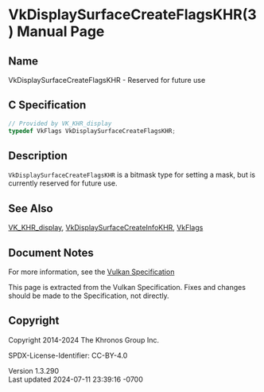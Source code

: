 # VkDisplaySurfaceCreateFlagsKHR(3) Manual Page

## Name

VkDisplaySurfaceCreateFlagsKHR - Reserved for future use



## <a href="#_c_specification" class="anchor"></a>C Specification

``` c
// Provided by VK_KHR_display
typedef VkFlags VkDisplaySurfaceCreateFlagsKHR;
```

## <a href="#_description" class="anchor"></a>Description

`VkDisplaySurfaceCreateFlagsKHR` is a bitmask type for setting a mask,
but is currently reserved for future use.

## <a href="#_see_also" class="anchor"></a>See Also

[VK_KHR_display](https://registry.khronos.org/vulkan/specs/1.3-extensions/man/html/VK_KHR_display.html),
[VkDisplaySurfaceCreateInfoKHR](https://registry.khronos.org/vulkan/specs/1.3-extensions/man/html/VkDisplaySurfaceCreateInfoKHR.html),
[VkFlags](https://registry.khronos.org/vulkan/specs/1.3-extensions/man/html/VkFlags.html)

## <a href="#_document_notes" class="anchor"></a>Document Notes

For more information, see the <a
href="https://registry.khronos.org/vulkan/specs/1.3-extensions/html/vkspec.html#VkDisplaySurfaceCreateFlagsKHR"
target="_blank" rel="noopener">Vulkan Specification</a>

This page is extracted from the Vulkan Specification. Fixes and changes
should be made to the Specification, not directly.

## <a href="#_copyright" class="anchor"></a>Copyright

Copyright 2014-2024 The Khronos Group Inc.

SPDX-License-Identifier: CC-BY-4.0

Version 1.3.290  
Last updated 2024-07-11 23:39:16 -0700
